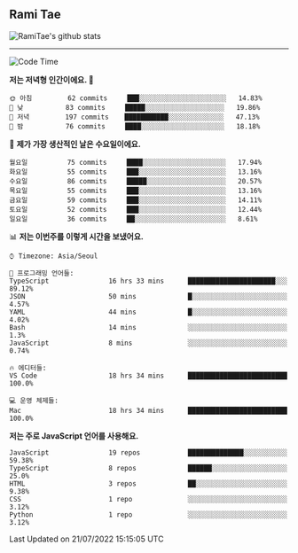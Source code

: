 ## Rami Tae

![RamiTae's github stats](https://github-readme-stats.vercel.app/api?username=RamiTae&show_icons=true&theme=tokyonight)

---
<!--START_SECTION:waka-->
![Code Time](http://img.shields.io/badge/Code%20Time-0%20secs-blue)

**저는 저녁형 인간이에요. 🦉** 

```text
🌞 아침         62 commits     ███░░░░░░░░░░░░░░░░░░░░░░   14.83% 
🌆 낮　         83 commits     █████░░░░░░░░░░░░░░░░░░░░   19.86% 
🌃 저녁         197 commits    ███████████░░░░░░░░░░░░░░   47.13% 
🌙 밤　         76 commits     ████░░░░░░░░░░░░░░░░░░░░░   18.18%

```
📅 **제가 가장 생산적인 날은 수요일이에요.** 

```text
월요일          75 commits     ████░░░░░░░░░░░░░░░░░░░░░   17.94% 
화요일          55 commits     ███░░░░░░░░░░░░░░░░░░░░░░   13.16% 
수요일          86 commits     █████░░░░░░░░░░░░░░░░░░░░   20.57% 
목요일          55 commits     ███░░░░░░░░░░░░░░░░░░░░░░   13.16% 
금요일          59 commits     ███░░░░░░░░░░░░░░░░░░░░░░   14.11% 
토요일          52 commits     ███░░░░░░░░░░░░░░░░░░░░░░   12.44% 
일요일          36 commits     ██░░░░░░░░░░░░░░░░░░░░░░░   8.61%

```


📊 **저는 이번주를 이렇게 시간을 보냈어요.** 

```text
⌚︎ Timezone: Asia/Seoul

💬 프로그래밍 언어들: 
TypeScript               16 hrs 33 mins      ██████████████████████░░░   89.12% 
JSON                     50 mins             █░░░░░░░░░░░░░░░░░░░░░░░░   4.57% 
YAML                     44 mins             █░░░░░░░░░░░░░░░░░░░░░░░░   4.02% 
Bash                     14 mins             ░░░░░░░░░░░░░░░░░░░░░░░░░   1.3% 
JavaScript               8 mins              ░░░░░░░░░░░░░░░░░░░░░░░░░   0.74%

🔥 에디터들: 
VS Code                  18 hrs 34 mins      █████████████████████████   100.0%

💻 운영 체제들: 
Mac                      18 hrs 34 mins      █████████████████████████   100.0%

```

**저는 주로 JavaScript 언어를 사용해요.** 

```text
JavaScript               19 repos            ██████████████░░░░░░░░░░░   59.38% 
TypeScript               8 repos             ██████░░░░░░░░░░░░░░░░░░░   25.0% 
HTML                     3 repos             ██░░░░░░░░░░░░░░░░░░░░░░░   9.38% 
CSS                      1 repo              ░░░░░░░░░░░░░░░░░░░░░░░░░   3.12% 
Python                   1 repo              ░░░░░░░░░░░░░░░░░░░░░░░░░   3.12%

```



 Last Updated on 21/07/2022 15:15:05 UTC
<!--END_SECTION:waka-->
